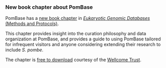 ### New book chapter about PomBase
<!-- pombase_flags: frontpage -->
<!-- newsfeed_thumbnail: book_chapter.png -->

PomBase has a [new book chapter](https://link.springer.com/protocol/10.1007/978-1-4939-7737-6_4)
in
[*Eukaryotic Genomic Databases* (Methods and Protocols)](https://link.springer.com/book/10.1007/978-1-4939-7737-6).

This chapter provides insight into the curation philosophy and data
organization at PomBase, and provides a guide to using PomBase
tailored for infrequent visitors and anyone considering extending
their research to include *S. pombe*.

The chapter is
[free to download](https://link.springer.com/protocol/10.1007/978-1-4939-7737-6_4)
courtesy of the [Wellcome Trust](https://wellcome.ac.uk/).
